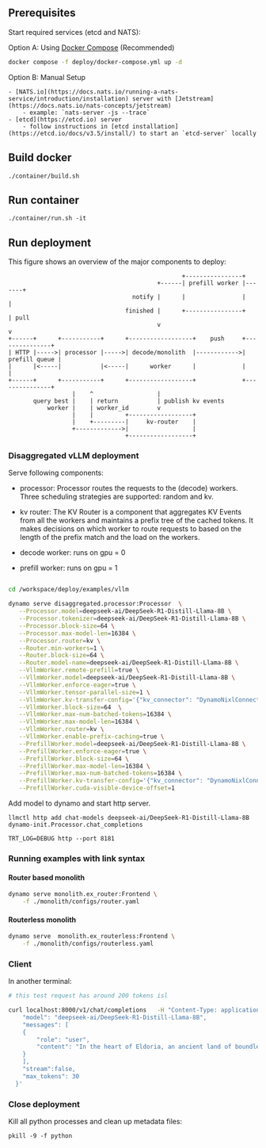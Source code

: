 <!--
SPDX-FileCopyrightText: Copyright (c) 2025 NVIDIA CORPORATION & AFFILIATES. All rights reserved.
SPDX-License-Identifier: Apache-2.0

Licensed under the Apache License, Version 2.0 (the "License");
you may not use this file except in compliance with the License.
You may obtain a copy of the License at

http://www.apache.org/licenses/LICENSE-2.0

Unless required by applicable law or agreed to in writing, software
distributed under the License is distributed on an "AS IS" BASIS,
WITHOUT WARRANTIES OR CONDITIONS OF ANY KIND, either express or implied.
See the License for the specific language governing permissions and
limitations under the License.
-->

## Prerequisites

Start required services (etcd and NATS):

   Option A: Using [Docker Compose](/deploy/docker-compose.yml) (Recommended)
   ```bash
   docker compose -f deploy/docker-compose.yml up -d
   ```

   Option B: Manual Setup

    - [NATS.io](https://docs.nats.io/running-a-nats-service/introduction/installation) server with [Jetstream](https://docs.nats.io/nats-concepts/jetstream)
        - example: `nats-server -js --trace`
    - [etcd](https://etcd.io) server
        - follow instructions in [etcd installation](https://etcd.io/docs/v3.5/install/) to start an `etcd-server` locally

## Build docker

```
./container/build.sh
```

## Run container

```
./container/run.sh -it
```
## Run deployment

This figure shows an overview of the major components to deploy:

```
                                                 +----------------+
                                          +------| prefill worker |-------+
                                   notify |      |                |       |
                                 finished |      +----------------+       | pull
                                          v                               v
+------+      +-----------+      +------------------+    push     +---------------+
| HTTP |----->| processor |----->| decode/monolith  |------------>| prefill queue |
|      |<-----|           |<-----|      worker      |             |               |
+------+      +-----------+      +------------------+             +---------------+
                  |    ^                  |
       query best |    | return           | publish kv events
           worker |    | worker_id        v
                  |    |         +------------------+
                  |    +---------|     kv-router    |
                  +------------->|                  |
                                 +------------------+

```

### Disaggregated vLLM deployment

Serve following components:

- processor: Processor routes the requests to the (decode) workers. Three scheduling strategies are supported: random and kv.
- kv router: The KV Router is a component that aggregates KV Events from all the workers and maintains
a prefix tree of the cached tokens. It makes decisions on which worker to route requests
to based on the length of the prefix match and the load on the workers.

- decode worker: runs on gpu = 0
- prefill worker: runs on gpu = 1

```bash

cd /workspace/deploy/examples/vllm

dynamo serve disaggregated.processor:Processor  \
   --Processor.model=deepseek-ai/DeepSeek-R1-Distill-Llama-8B \
   --Processor.tokenizer=deepseek-ai/DeepSeek-R1-Distill-Llama-8B \
   --Processor.block-size=64 \
   --Processor.max-model-len=16384 \
   --Processor.router=kv \
   --Router.min-workers=1 \
   --Router.block-size=64 \
   --Router.model-name=deepseek-ai/DeepSeek-R1-Distill-Llama-8B \
   --VllmWorker.remote-prefill=true \
   --VllmWorker.model=deepseek-ai/DeepSeek-R1-Distill-Llama-8B \
   --VllmWorker.enforce-eager=true \
   --VllmWorker.tensor-parallel-size=1 \
   --VllmWorker.kv-transfer-config='{"kv_connector": "DynamoNixlConnector"}' \
   --VllmWorker.block-size=64  \
   --VllmWorker.max-num-batched-tokens=16384 \
   --VllmWorker.max-model-len=16384 \
   --VllmWorker.router=kv \
   --VllmWorker.enable-prefix-caching=true \
   --PrefillWorker.model=deepseek-ai/DeepSeek-R1-Distill-Llama-8B \
   --PrefillWorker.enforce-eager=true \
   --PrefillWorker.block-size=64 \
   --PrefillWorker.max-model-len=16384 \
   --PrefillWorker.max-num-batched-tokens=16384 \
   --PrefillWorker.kv-transfer-config='{"kv_connector": "DynamoNixlConnector"}' \
   --PrefillWorker.cuda-visible-device-offset=1
```


Add model to dynamo and start http server.
```
llmctl http add chat-models deepseek-ai/DeepSeek-R1-Distill-Llama-8B dynamo-init.Processor.chat_completions

TRT_LOG=DEBUG http --port 8181
```


### Running examples with link syntax

#### Router based monolith
```bash
dynamo serve monolith.ex_router:Frontend \
    -f ./monolith/configs/router.yaml
```

#### Routerless monolith
```bash
dynamo serve  monolith.ex_routerless:Frontend \
    -f ./monolith/configs/routerless.yaml
```

### Client

In another terminal:
```bash
# this test request has around 200 tokens isl

curl localhost:8000/v1/chat/completions   -H "Content-Type: application/json"   -d '{
    "model": "deepseek-ai/DeepSeek-R1-Distill-Llama-8B",
    "messages": [
    {
        "role": "user",
        "content": "In the heart of Eldoria, an ancient land of boundless magic and mysterious creatures, lies the long-forgotten city of Aeloria. Once a beacon of knowledge and power, Aeloria was buried beneath the shifting sands of time, lost to the world for centuries. You are an intrepid explorer, known for your unparalleled curiosity and courage, who has stumbled upon an ancient map hinting at ests that Aeloria holds a secret so profound that it has the potential to reshape the very fabric of reality. Your journey will take you through treacherous deserts, enchanted forests, and across perilous mountain ranges. Your Task: Character Background: Develop a detailed background for your character. Describe their motivations for seeking out Aeloria, their skills and weaknesses, and any personal connections to the ancient city or its legends. Are they driven by a quest for knowledge, a search for lost familt clue is hidden."
    }
    ],
    "stream":false,
    "max_tokens": 30
  }'

```

### Close deployment

Kill all python processes and clean up metadata files:

```
pkill -9 -f python
```